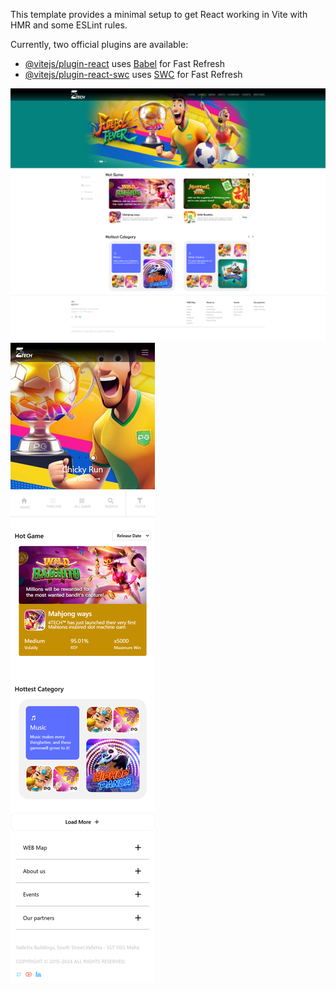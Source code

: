 This template provides a minimal setup to get React working in Vite with HMR and some ESLint rules.

Currently, two official plugins are available:

- [@vitejs/plugin-react](https://github.com/vitejs/vite-plugin-react/blob/main/packages/plugin-react/README.md) uses [Babel](https://babeljs.io/) for Fast Refresh
- [@vitejs/plugin-react-swc](https://github.com/vitejs/vite-plugin-react-swc) uses [SWC](https://swc.rs/) for Fast Refresh

![image_alt](https://github.com/anhtran010596/tech/blob/ca656ce2a48d0dd926b36c31b04dfbaa22e5a719/screencapture-localhost-5173-2024-11-20-20_25_29.png)
![image_alt](https://github.com/anhtran010596/tech/blob/ca656ce2a48d0dd926b36c31b04dfbaa22e5a719/screencapture-localhost-5173-2024-11-20-20_26_09.png)
